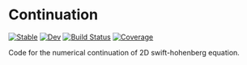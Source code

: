 # Continuation

[![Stable](https://img.shields.io/badge/docs-stable-blue.svg)](https://mbataille.github.io/Continuation.jl/stable)
[![Dev](https://img.shields.io/badge/docs-dev-blue.svg)](https://mbataille.github.io/Continuation.jl/dev)
[![Build Status](https://github.com/mbataille/Continuation.jl/actions/workflows/CI.yml/badge.svg?branch=main)](https://github.com/mbataille/Continuation.jl/actions/workflows/CI.yml?query=branch%3Amain)
[![Coverage](https://codecov.io/gh/mbataille/Continuation.jl/branch/main/graph/badge.svg)](https://codecov.io/gh/mbataille/Continuation.jl)

Code for the numerical continuation of 2D swift-hohenberg equation.